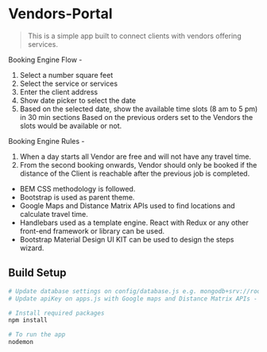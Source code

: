 # Vendors-Portal

> This is a simple app built to connect clients with vendors offering services. 

Booking Engine Flow -
1. Select a number square feet
2. Select the service or services
3. Enter the client address
4. Show date picker to select the date
5. Based on the selected date, show the available time slots (8 am to 5 pm) in 30 min sections
Based on the previous orders set to the Vendors the slots would be available or not.

Booking Engine Rules -
1. When a day starts all Vendor are free and will not have any travel time.
2. From the second booking onwards, Vendor should only be booked if the distance of the Client
is reachable after the previous job is completed.

- BEM CSS methodology is followed. 
- Bootstrap is used as parent theme.
- Google Maps and Distance Matrix APIs used to find locations and calculate travel time.
- Handlebars used as a template engine. React with Redux or any other front-end framework or library can be used.
- Bootstrap Material Design UI KIT can be used to design the steps wizard.

## Build Setup

``` bash
# Update database settings on config/database.js e.g. mongodb+srv://root:root@cluster.mongodbTo/booking-engine?retryWrites=true&w=majority
# Update apiKey on apps.js with Google maps and Distance Matrix APIs -

# Install required packages
npm install 

# To run the app
nodemon
